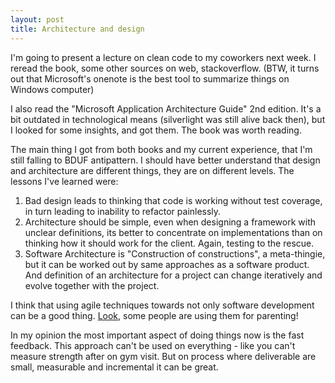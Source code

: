```yaml
---
layout: post
title: Architecture and design
---
```


I'm going to present a lecture on clean code to my coworkers next week. I reread the book, some other sources on web, stackoverflow. (BTW, it turns out that Microsoft's onenote is the best tool to summarize things on Windows computer)

I also read the "Microsoft Application Architecture Guide" 2nd edition. It's a bit outdated in technological means (silverlight was still alive back then), but I looked for some insights, and got them. The book was worth reading.

The main thing I got from both books and my current experience, that I'm still falling to BDUF antipattern. I should have better understand that design and architecture are different things, they are on different levels.  The lessons I've learned were: 

1. Bad design leads to thinking that code is working without test coverage, in turn leading to inability to refactor painlessly.
2. Architecture should be simple, even when designing a framework with unclear definitions, its better to concentrate on implementations than on thinking how it should work for the client. Again, testing to the rescue.
3. Software Architecture is "Construction of constructions", a meta-thingie, but it can be worked out by same approaches as a software product. And definition of an architecture for a project can change iteratively and evolve together with the project.

I think that using agile techniques towards not only software development can be a good thing. [Look](http://lifehacker.com/5991385/treat-your-kids-like-a-team-of-agile-software-developers-and-lower-your-family-stress), some people are using them for parenting! 

In my opinion the most important aspect of doing things now is the fast feedback. This approach can't be used on everything - like you can't measure strength after on gym visit. But on process where deliverable are small, measurable and incremental it can be great.

